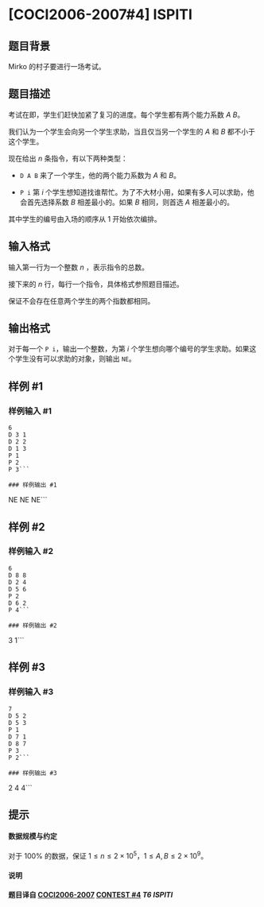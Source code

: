 # [COCI2006-2007#4]  ISPITI

## 题目背景

Mirko 的村子要进行一场考试。

## 题目描述

考试在即，学生们赶快加紧了复习的进度。每个学生都有两个能力系数 $A\ B$。

我们认为一个学生会向另一个学生求助，当且仅当另一个学生的 $A$ 和 $B$ 都不小于这个学生。

现在给出 $n$ 条指令，有以下两种类型：

- `D A B` 来了一个学生，他的两个能力系数为 $A$ 和 $B$。

- `P i` 第 $i$ 个学生想知道找谁帮忙。为了不大材小用，如果有多人可以求助，他会首先选择系数 $B$ 相差最小的。如果 $B$ 相同，则首选 $A$ 相差最小的。

其中学生的编号由入场的顺序从 $1$ 开始依次编排。

## 输入格式

输入第一行为一个整数 $n$ ，表示指令的总数。

接下来的 $n$ 行，每行一个指令，具体格式参照题目描述。

保证不会存在任意两个学生的两个指数都相同。

## 输出格式

对于每一个 `P i`，输出一个整数，为第 $i$ 个学生想向哪个编号的学生求助。如果这个学生没有可以求助的对象，则输出 `NE`。

## 样例 #1

### 样例输入 #1
```
6
D 3 1
D 2 2
D 1 3
P 1
P 2
P 3```

### 样例输出 #1

```
NE
NE
NE```

## 样例 #2

### 样例输入 #2
```
6
D 8 8
D 2 4
D 5 6
P 2
D 6 2
P 4```

### 样例输出 #2

```
3
1```

## 样例 #3

### 样例输入 #3
```
7
D 5 2
D 5 3
P 1
D 7 1
D 8 7
P 3
P 2```

### 样例输出 #3

```
2
4
4```

## 提示

#### 数据规模与约定

对于 $100\%$ 的数据，保证 $1\le n\le 2\times 10^5$，$1\le A,B\le 2\times 10^9$。

#### 说明

**题目译自 [COCI2006-2007](https://hsin.hr/coci/archive/2006_2007/) [CONTEST #4](https://hsin.hr/coci/archive/2006_2007/contest4_tasks.pdf) *T6  ISPITI***
